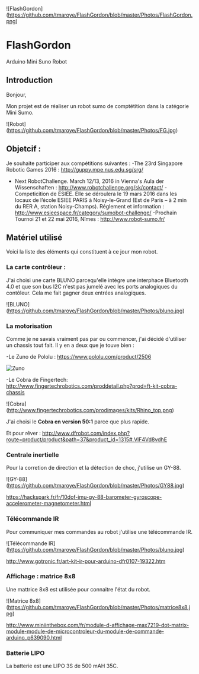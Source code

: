 ![FlashGordon] (https://github.com/tmaroye/FlashGordon/blob/master/Photos/FlashGordon.png)

# FlashGordon
Arduino Mini Suno Robot

## Introduction
Bonjour,

Mon projet est de réaliser un robot sumo de comptétition dans la catégorie Mini Sumo.

![Robot] (https://github.com/tmaroye/FlashGordon/blob/master/Photos/FG.jpg)

## Objetcif :
Je souhaite participer aux compétitions suivantes :
-The 23rd Singapore Robotic Games 2016 : <http://guppy.mpe.nus.edu.sg/srg/>
- Next RobotChallenge. March 12/13, 2016 in Vienna's Aula der Wissenschaften : <http://www.robotchallenge.org/sk/contact/>
-Competicition de ESIEE. Elle se déroulera le 19 mars 2016 dans les locaux de l’école ESIEE PARIS à Noisy-le-Grand (Est de Paris – à 2 min du RER A, station Noisy-Champs).
Réglement et information : <http://www.esieespace.fr/category/sumobot-challenge/>
-Prochain Tournoi 21 et 22 mai 2016, Nîmes : <http://www.robot-sumo.fr/>

## Matériel utilisé
Voici la liste des éléments qui constituent à ce jour mon robot.

### La carte contrôleur :
J'ai choisi une carte BLUNO parcequ'elle intègre une interphace Bluetooth 4.0 et que son bus I2C n'est pas jumelé avec les ports analogiques du contôleur. Cela me fait gagner deux entrées analogiques.

![BLUNO] (https://github.com/tmaroye/FlashGordon/blob/master/Photos/bluno.jpg)

### La motorisation
Comme je ne savais vraiment pas par ou commencer, j'ai décidé d'utiliser un chassis tout fait.
Il y en a deux que je touve bien :

-Le Zuno de Pololu : <https://www.pololu.com/product/2506>

![Zuno](https://mcuoneclipse.files.wordpress.com/2014/07/new-zumo-robot.png)

-Le Cobra de Fingertech: <http://www.fingertechrobotics.com/proddetail.php?prod=ft-kit-cobra-chassis>

![Cobra] (http://www.fingertechrobotics.com/prodimages/kits/Rhino_top.png)

J'ai choisi le **Cobra en version 50:1** parce que plus rapide.

Et pour rêver : <http://www.dfrobot.com/index.php?route=product/product&path=37&product_id=1315#.VlF4Vd8vdhE>


### Centrale inertielle
Pour la corretion de direction et la détection de choc, j'utilise un GY-88.

![GY-88] (https://github.com/tmaroye/FlashGordon/blob/master/Photos/GY88.jpg)

<https://hackspark.fr/fr/10dof-imu-gy-88-barometer-gyroscope-accelerometer-magnetometer.html>

### Télécommande IR
Pour communiquer mes commandes au robot j'utilise une télécommande IR.

![Télécommande IR] (https://github.com/tmaroye/FlashGordon/blob/master/Photos/bluno.jpg)

<http://www.gotronic.fr/art-kit-ir-pour-arduino-dfr0107-19322.htm>


### Affichage : matrice 8x8
Une mattrice 8x8 est utilisée pour connaitre l'état du robot.

![Matrice 8x8] (https://github.com/tmaroye/FlashGordon/blob/master/Photos/matrice8x8.jpg)

<http://www.miniinthebox.com/fr/module-d-affichage-max7219-dot-matrix-module-module-de-microcontroleur-du-module-de-commande-arduino_p639090.html>

### Batterie LIPO
La batterie est une LIPO 3S de 500 mAH 35C.




